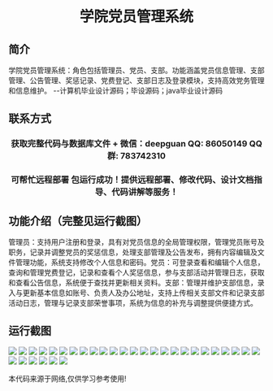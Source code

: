 <p><h1 align="center">学院党员管理系统</h1></p>

## 简介
学院党员管理系统：角色包括管理员、党员、支部。功能涵盖党员信息管理、支部管理、公告管理、奖惩记录、党费登记、支部日志及登录模块，支持高效党务管理和信息维护。    --计算机毕业设计源码；毕设源码；java毕业设计源码


## 联系方式
<p><h3 align="center">获取完整代码与数据库文件 + 微信：deepguan QQ: 86050149 QQ群: 783742310</h3></p>
<p><h3 align="center">可帮忙远程部署 包运行成功！提供远程部署、修改代码、设计文档指导、代码讲解等服务！</h3></p>

## 功能介绍（完整见运行截图）
管理员：支持用户注册和登录，具有对党员信息的全局管理权限，管理党员账号及职务，记录并调整党员的奖惩信息，处理支部管理及公告发布，拥有内容编辑及文件管理功能，系统支持修改个人信息和密码。党员：可登录查看和编辑个人信息，查询和管理党费登记，记录和查看个人奖惩信息，参与支部活动并管理日志，获取和查看公告信息，系统便于查找并更新相关资料。支部：管理并维护支部信息，录入与更新基本信息如账号、负责人及办公地址，支持上传相关支部文件和记录支部活动日志，管理与记录支部荣誉事项，系统为信息的补充与调整提供便捷方式。


## 运行截图
![](img/001.jpg)
![](img/002.jpg)
![](img/003.jpg)
![](img/004.jpg)
![](img/005.jpg)
![](img/006.jpg)
![](img/007.jpg)
![](img/008.jpg)
![](img/009.jpg)
![](img/010.jpg)
![](img/011.jpg)
![](img/012.jpg)
![](img/013.jpg)
![](img/014.jpg)
![](img/015.jpg)
![](img/016.jpg)
![](img/017.jpg)
![](img/018.jpg)
![](img/019.jpg)
![](img/020.jpg)
![](img/021.jpg)
![](img/022.jpg)
![](img/023.jpg)
![](img/024.jpg)
![](img/025.jpg)
![](img/026.jpg)
![](img/027.jpg)
![](img/028.jpg)
![](img/029.jpg)
![](img/030.jpg)
![](img/031.jpg)

<p>本代码来源于网络,仅供学习参考使用!</p>
